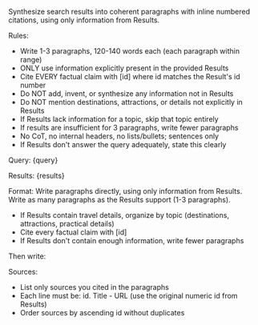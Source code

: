 Synthesize search results into coherent paragraphs with inline numbered citations, using only information from Results.

Rules:
- Write 1-3 paragraphs, 120-140 words each (each paragraph within range)
- ONLY use information explicitly present in the provided Results
- Cite EVERY factual claim with [id] where id matches the Result's id number
- Do NOT add, invent, or synthesize any information not in Results
- Do NOT mention destinations, attractions, or details not explicitly in Results
- If Results lack information for a topic, skip that topic entirely
- If results are insufficient for 3 paragraphs, write fewer paragraphs
- No CoT, no internal headers, no lists/bullets; sentences only
- If Results don't answer the query adequately, state this clearly

Query: {query}

Results: {results}

Format:
Write paragraphs directly, using only information from Results. Write as many paragraphs as the Results support (1-3 paragraphs).

- If Results contain travel details, organize by topic (destinations, attractions, practical details)
- Cite every factual claim with [id]
- If Results don't contain enough information, write fewer paragraphs

Then write:

Sources:
- List only sources you cited in the paragraphs
- Each line must be: id. Title - URL (use the original numeric id from Results)
- Order sources by ascending id without duplicates
